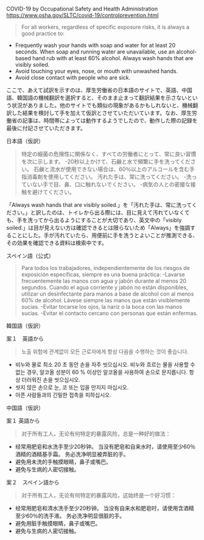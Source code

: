 COVID-19 by Occupational Safety and Health Administration
https://www.osha.gov/SLTC/covid-19/controlprevention.html
>For all workers, regardless of specific exposure risks, it is always a good practice to:
- Frequently wash your hands with soap and water for at least 20 seconds. When soap and running water are unavailable, use an alcohol-based hand rub with at least 60% alcohol. Always wash hands that are visibly soiled.
- Avoid touching your eyes, nose, or mouth with unwashed hands.
- Avoid close contact with people who are sick.

ここで、あえて試訳を示すのは、厚生労働省の日本語のサイトで、英語、中国語、韓国語の機械翻訳を選択すると、そのまま止まって翻訳結果を示さないという状況がありました。他のサイトでも類似の現象があるかもしれないと、機械翻訳した結果を検討して手を加えて仮訳とさせていただいています。なお、厚生労働省の記事は、時間帯によっては動作するようでしたので、動作した際の記録を最後に付記させていただきます。

日本語（仮訳）

>特定の細菌の危険性に関係なく、すべての労働者にとって、常に良い習慣を次に示します。
-20秒以上かけて、石鹸と水で頻繁に手を洗ってください。 石鹸と流水が使用できない場合は、60％以上のアルコールを含む手指消毒剤を使用してください。 汚れた手は、常に洗ってください。
-洗っていない手で目、鼻、口に触れないでください。
-病気の人との密接な接触を避けてください。

「Always wash hands that are visibly soiled.」を「汚れた手は、常に洗ってください。」と訳したのは、トイレから出る際には、目に見えて汚れていなくても、手を洗ってから出るようにすることが大切であり、英文中の「visibly soiled.」は目が見えない方は確認できるとは限らないため「Always」を強調することにした。手が汚れていたら、用便前に手を洗うとよいことが推測できる、その効果を確認できる資料は検索中です。


スペイン語（公式）

>Para todos los trabajadores, independientemente de los riesgos de exposición específicas, siempre es una buena práctica:
-Lavarse frecuentemente las manos con agua y jabón durante al menos 20 segundos. Cuando el agua corriente y jabón no están disponibles, utilizar un desinfectante para manos a base de alcohol con al menos 60% de alcohol. Lávese siempre las manos que están visiblemente sucias.
-Evitar tocarse los ojos, la nariz o la boca con las manos sucias.
-Evitar el contacto cercano con personas que están enfermas.

韓国語（仮訳）

案１　英語から
> 노출 위험에 관계없이 모든 근로자에게 항상 다음을 수행하는 것이 좋습니다.
- 비누와 물로 최소 20 초 동안 손을 자주 씻으십시오. 비누와 흐르는 물을 사용할 수없는 경우, 알코올 성분이 60 % 이상인 알코올을 사용하여 손으로 문지릅니다. 항상 더러워진 손을 씻으십시오.
- 씻지 않은 손으로 눈, 코 또는 입을 만지지 마십시오.
- 아픈 사람들과의 긴밀한 접촉을 피하십시오.


中国語（仮訳）

案１ 英語から
>对于所有工人，无论有何特定的暴露风险，总是一种好的做法：
- 经常用肥皂和水洗手至少20秒钟。 当没有肥皂和自来水时，请使用至少60％酒精的酒精基手霜。 务必洗净明显被弄脏的手。
- 避免用未洗的手触摸眼睛，鼻子或嘴巴。
- 避免与生病的人密切接触。

案２　スペイン語から
>对于所有工人，无论有何特定的暴露风险，这始终是一个好习惯：
- 经常用肥皂和清水洗手至少20秒钟。 当没有自来水和肥皂时，请使用含酒精至少60％的洗手液。 务必洗净明显很脏的手。
- 避免用脏手触摸眼睛，鼻子或嘴巴。
- 避免与生病的人密切接触。

